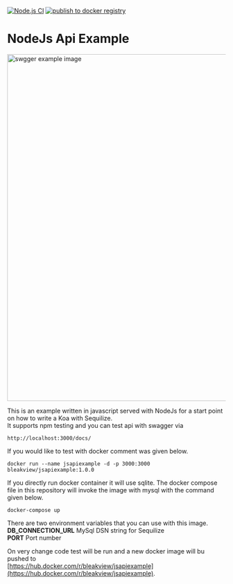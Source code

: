 [![Node.js CI](https://github.com/bleakview/jsapiexample/actions/workflows/node.js.yml/badge.svg)](https://github.com/bleakview/jsapiexample/actions/workflows/node.js.yml)  [![publish to docker registry](https://github.com/bleakview/jsapiexample/actions/workflows/push_to_docker_hub.yml/badge.svg)](https://github.com/bleakview/jsapiexample/actions/workflows/push_to_docker_hub.yml)

# NodeJs Api Example
  
<img src="https://bleakview.github.io/git/jsapiexample/images/jsapiexample.jpg" alt="swgger example image" width="800"/>

  
This is an example written in javascript served with NodeJs for a start point on how to write a Koa with Sequilize.  
It supports npm testing and you can test api with swagger via 
```
http://localhost:3000/docs/
```
If you would like to test with docker comment was given below.
```
docker run --name jsapiexample -d -p 3000:3000 bleakview/jsapiexample:1.0.0 
```
  
If you directly run docker container it will use sqlite. The docker compose file in this repository will invoke the image with mysql with the command given below.  
```
docker-compose up
```
There are two environment variables that you can use with this image.  
**DB_CONNECTION_URL** MySql DSN string for Sequilize  
**PORT** Port number  
    
On very change code test will be run and a new docker image will bu pushed to  
[https://hub.docker.com/r/bleakview/jsapiexample](https://hub.docker.com/r/bleakview/jsapiexample).



